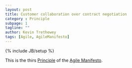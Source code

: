 ```yaml
---
layout: post
title: Customer collaboration over contract negotiation
category : Principle
subpage: 1
tagline: ""
author: Kevin Trethewey
tags: [Agile, AgileManifesto]
---
```

{% include JB/setup %}

This is the thirs [Principle](/principles.html) of the [Agile Manifesto](/archetype/AgileManifesto/).
